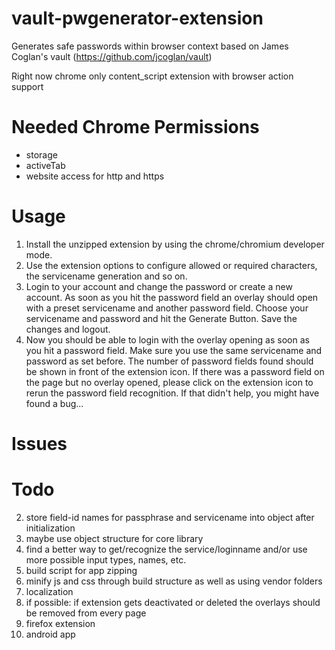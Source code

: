 vault-pwgenerator-extension
===========================

Generates safe passwords within browser context based on James Coglan's vault (https://github.com/jcoglan/vault)

Right now chrome only content_script extension with browser action support

Needed Chrome Permissions
=========================
* storage
* activeTab
* website access for http and https

Usage
=====
1. Install the unzipped extension by using the chrome/chromium developer mode.
2. Use the extension options to configure allowed or required characters, the servicename generation and so on.
3. Login to your account and change the password or create a new account. As soon as you hit the password field an overlay should open with a preset servicename and another password field. Choose your servicename and password and hit the Generate Button. Save the changes and logout. 
4. Now you should be able to login with the overlay opening as soon as you hit a password field. Make sure you use the same servicename and password as set before. The number of password fields found should be shown in front of the extension icon. If there was a password field on the page but no overlay opened, please click on the extension icon to rerun the password field recognition. If that didn't help, you might have found a bug... 


Issues
=======

Todo
======
2. store field-id names for passphrase and servicename into object after initialization
3. maybe use object structure for core library
4. find a better way to get/recognize the service/loginname and/or use more possible input types, names, etc.
5. build script for app zipping
6. minify js and css through build structure as well as using vendor folders
7. localization
8. if possible: if extension gets deactivated or deleted the overlays should be removed from every page
9. firefox extension
10. android app
